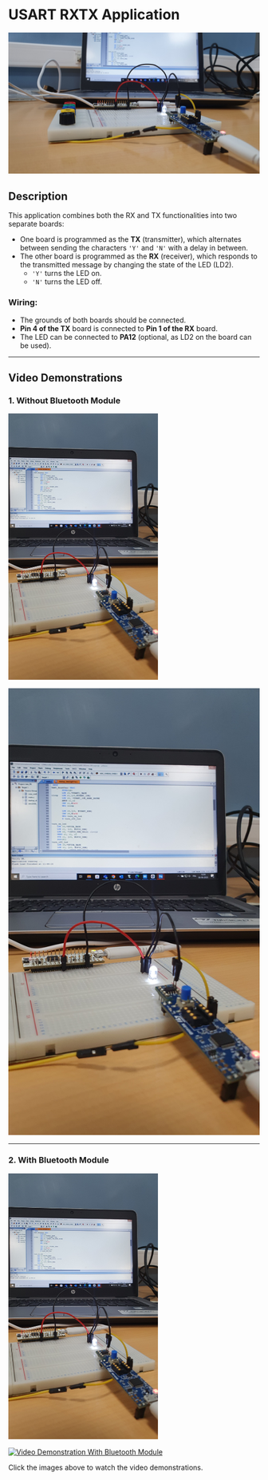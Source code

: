 # USART RXTX Application

![USART RXTX Example](../../../Images/RXTX1.jpg) <!-- Replace with the correct image path if necessary -->

## Description
This application combines both the RX and TX functionalities into two separate boards:
- One board is programmed as the **TX** (transmitter), which alternates between sending the characters `'Y'` and `'N'` with a delay in between.
- The other board is programmed as the **RX** (receiver), which responds to the transmitted message by changing the state of the LED (LD2).
  - `'Y'` turns the LED on.
  - `'N'` turns the LED off.

### Wiring:
- The grounds of both boards should be connected.
- **Pin 4 of the TX** board is connected to **Pin 1 of the RX** board.
- The LED can be connected to **PA12** (optional, as LD2 on the board can be used).

---

## Video Demonstrations

### 1. Without Bluetooth Module

<a href="https://player.vimeo.com/video/1015182233">
    <img src="../../../Images/RXTX2.jpg" alt="Video Demonstration Without Bluetooth Module" width="300">
</a>

[![Video Demonstration Without Bluetooth Module](../../../Images/RXTX2.jpg)](https://player.vimeo.com/video/1015182233)

---

### 2. With Bluetooth Module

<a href="https://player.vimeo.com/video/1015181854">
    <img src="../../../Images/RXTX2.jpg" alt="Video Demonstration With Bluetooth Module" width="300">
</a>

[![Video Demonstration With Bluetooth Module](https://player.vimeo.com/video/1015181854)](https://player.vimeo.com/video/1015181854)

Click the images above to watch the video demonstrations.
